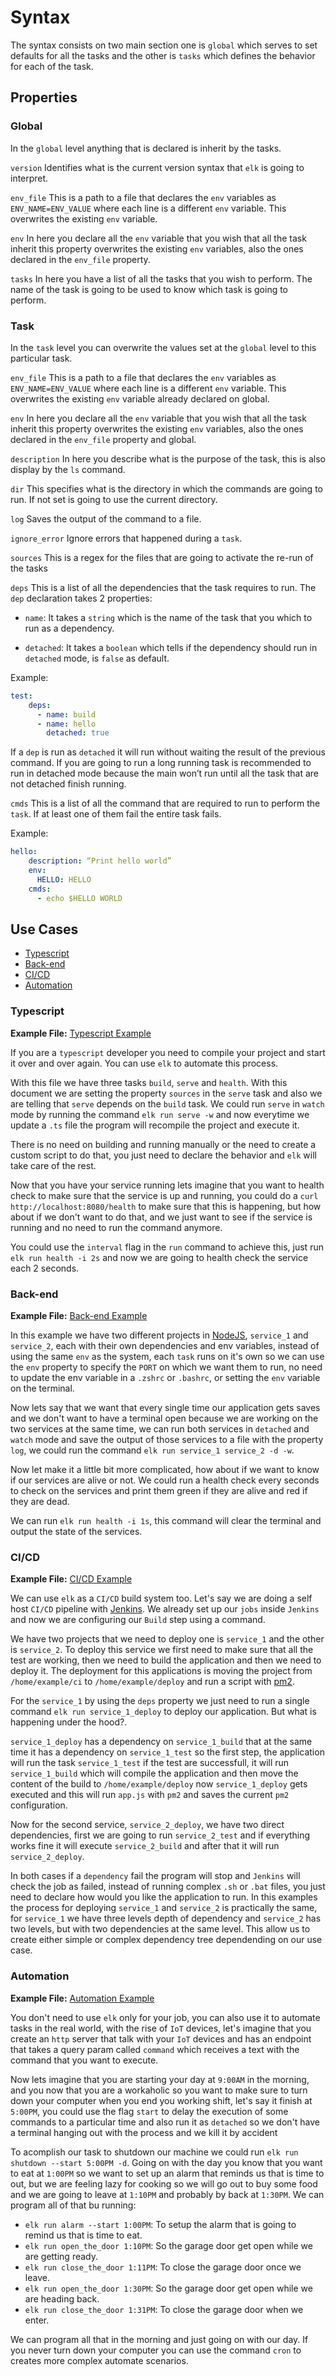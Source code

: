 Syntax
==========

The syntax consists on two main section one is `global` which serves to set defaults for all the tasks and the other is 
`tasks` which defines the behavior for each of the task.

## Properties
### Global
In the `global` level anything that is declared is inherit by the tasks.

`version`
Identifies what is the current version syntax that `elk` is going to interpret.

`env_file`
This is a path to a file that declares the `env` variables as `ENV_NAME=ENV_VALUE` where each line is a different `env` 
variable. This overwrites the existing `env` variable.

`env`
In here you declare all the `env` variable that you wish that all the task inherit this property overwrites the 
existing `env` variables, also the ones declared in the `env_file` property.

`tasks`
In here you have a list of all the tasks that you wish to perform. The name of the task is going to be used to know 
which task is going to perform.

### Task
In the `task` level you can overwrite the values set at the `global` level to this particular task.

`env_file`
This is a path to a file that declares the `env` variables as `ENV_NAME=ENV_VALUE` where each line is a different 
`env` variable. This overwrites the existing `env` variable already declared on global.

`env`
In here you declare all the `env` variable that you wish that all the task inherit this property overwrites the 
existing `env` variables, also the ones declared in the `env_file` property and global.

`description`
In here you describe what is the purpose of the task, this is also display by the `ls` command.

`dir`
This specifies what is the directory in which the commands are going to run. If not set is going to use the current 
directory.

`log`
Saves the output of the command to a file.

`ignore_error`
Ignore errors that happened during a `task`.

`sources` 
This is a regex for the files that are going to activate the re-run of the tasks

`deps`
This is a list of all the dependencies that the task requires to run. The `dep` declaration takes 2 properties:

- `name`: It takes a `string` which is the name of the task that you which to run as a dependency.

- `detached`: It takes a `boolean` which tells if the dependency should run in `detached` mode, is `false` as default.

Example: 
```yml
test:
    deps:
      - name: build
      - name: hello
        detached: true

```

If a `dep` is run as `detached` it will run without waiting the result of the previous command. If you are going to run 
a long running task is recommended to run in detached mode because the main won’t run until all the task that are not 
detached finish running.

`cmds`
This is a list of all the command that are required to run to perform the `task`. If at least one of them fail the 
entire task fails.

Example:
```yml
hello:
    description: “Print hello world”
    env:
      HELLO: HELLO
    cmds:
      - echo $HELLO WORLD 
```

## Use Cases
- [Typescript](#typescript)
- [Back-end](#back-end)
- [CI/CD](#ci/cd)
- [Automation](#automation)

### Typescript

**Example File:** [Typescript Example][typescript-example]

If you are a `typescript` developer you need to compile your project and start it over and over again. You can use
`elk` to automate this process.

With this file we have three tasks `build`, `serve` and `health`. With this document we are setting the property 
`sources` in the `serve` task and also we are telling that `serve` depends on the `build` task. We could run `serve`
in `watch` mode by running the command `elk run serve -w` and now everytime we update a `.ts` file the program will
recompile the project and execute it.

There is no need on building and running manually or the need to create a custom script to do that, you just need to 
declare the behavior and `elk` will take care of the rest.

Now that you have your service running lets imagine that you want to health check to make sure that the service is up
and running, you could do a `curl http://localhost:8080/health` to make sure that this is happening, but how about if 
we don't want to do that, and we just want to see if the service is running and no need to run the command anymore.

You could use the `interval` flag in the `run` command to achieve this, just run `elk run health -i 2s` and now we
are going to health check the service each 2 seconds.

### Back-end

**Example File:** [Back-end Example][back-end-example]

In this example we have two different projects in [NodeJS](https://nodejs.org), `service_1` and `service_2`, each with 
their own dependencies and env variables, instead of using the same `env` as the system, each `task` runs on it's own
so we can use the `env` property to specify the `PORT` on which we want them to run, no need to update the env variable
in a `.zshrc` or `.bashrc`, or setting the `env` variable on the terminal.

Now lets say that we want that every single time our application gets saves and we don't want to have a terminal open
because we are working on the two services at the same time, we can run both services in `detached` and `watch` mode
and save the output of those services to a file with the property `log`, we could run the command 
`elk run service_1 service_2 -d -w`.

Now let make it a little bit more complicated, how about if we want to know if our services are alive or not. We could 
run a health check every seconds to check on the services and print them green if they are alive and red if they are 
dead. 

We can run `elk run health -i 1s`, this command will clear the terminal and output the state of the services.

### CI/CD

**Example File:** [CI/CD Example][ci-cd-example]

We can use `elk` as a `CI/CD` build system too. Let's say we are doing a self host `CI/CD` pipeline with
[Jenkins](https://jenkins.io/). We already set up our `jobs` inside `Jenkins` and now we are configuring our `Build`
step using a command.

We have two projects that we need to deploy one is `service_1` and the other is `service_2`. To deploy this service
we first need to make sure that all the test are working, then we need to build the application and then we need to
deploy it. The deployment for this applications is moving the project from `/home/example/ci` to `/home/example/deploy`
and run a script with [pm2](https://pm2.io/).

For the `service_1` by using the `deps` property we just need to run a single command `elk run service_1_deploy` to 
deploy our application. But what is happening under the hood?.

`service_1_deploy` has a dependency on `service_1_build` that at the same time it has a dependency on `service_1_test`
so the first step, the application will run the task `service_1_test` if the test are successfull, it will run 
`service_1_build` which will compile the application and then move the content of the build to `/home/example/deploy`
now `service_1_deploy` gets executed and this will run `app.js` with `pm2` and saves the current `pm2` configuration.

Now for the second service, `service_2_deploy`, we have two direct dependencies, first we are going to run 
`service_2_test` and if everything works fine it will execute `service_2_build` and after that it will run 
`service_2_deploy`.

In both cases if a `dependency` fail the program will stop and `Jenkins` will check the job as failed, instead of 
running complex `.sh` or `.bat` files, you just need to declare how would you like the application to run. In this
examples the process for deploying `service_1` and `service_2` is practically the same, for `service_1` we have three
levels depth of dependency and `service_2` has two levels, but with two dependencies at the same level. This allow us
to create either simple or complex dependency tree dependending on our use case.

### Automation

**Example File:** [Automation Example][automation-example]

You don't need to use `elk` only for your job, you can also use it to automate tasks in the real world, with the rise
of `IoT` devices, let's imagine that you create an `http` server that talk with your `IoT` devices and has an endpoint 
that takes a query param called `command` which receives a text with the command that you want to execute.

Now lets imagine that you are starting your day at `9:00AM` in the morning, and you now that you are a workaholic so
you want to make sure to turn down your computer when you end you working shift, let's say it finish at `5:00PM`, you 
could use the flag `start` to delay the execution of some commands to a particular time and also run it as `detached`
so we don't have a terminal hanging out with the process and we kill it by accident

To acomplish our task to shutdown our machine we could run `elk run shutdown --start 5:00PM -d`. Going on with the day
you know that you want to eat at `1:00PM` so we want to set up an alarm that reminds us that is time to out, but we
are feeling lazy for cooking so we will go out to buy some food and we are going to leave at `1:10PM` and probably by 
back at `1:30PM`. We can program all of that bu running:

- `elk run alarm --start 1:00PM`: To setup the alarm that is going to remind us that is time to eat.
- `elk run open_the_door 1:10PM`: So the garage door get open while we are getting ready.
- `elk run close_the_door 1:11PM`: To close the garage door once we leave.
- `elk run open_the_door 1:30PM`: So the garage door get open while we are heading back.
- `elk run close_the_door 1:31PM`: To close the garage door when we enter.

We can program all that in the morning and just going on with our day. If you never turn down your computer you can
use the command `cron` to creates more complex automate scenarios.

[typescript-example]: ./examples/typescript.yml
[back-end-example]: ./examples/back-end.yml
[cra-example]: ./examples/create-react-app.yml
[ci-cd-example]: ./examples/ci_cd.yml
[automation-example]: ./examples/automation.yml